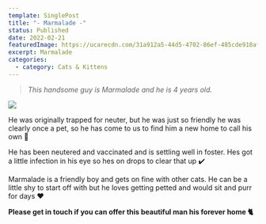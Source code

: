 ```yaml
---
template: SinglePost
title: "- Marmalade -"
status: Published
date: 2022-02-21
featuredImage: https://ucarecdn.com/31a912a5-44d5-4702-86ef-485cde918af1/-/crop/563x554/0,0/-/preview/
excerpt: Marmalade
categories:
  - category: Cats & Kittens
---
```

> *This handsome guy is Marmalade and he is 4 years old.* 

![](https://ucarecdn.com/f13bfe42-c80f-4a3d-8ed7-af1d93e4c5cb/)

He was originally trapped for neuter, but he was just so friendly he was clearly once a pet, so he has come to us to find him a new home to call his own 🏡


He has been neutered and vaccinated and is settling well in foster. Hes got a little infection in his eye so hes on drops to clear that up ✔️


Marmalade is a friendly boy and gets on fine with other cats. He can be a little shy to start off with but he loves getting petted and would sit and purr for days ❤️


**Please get in touch if you can offer this beautiful man his forever home 🐈**